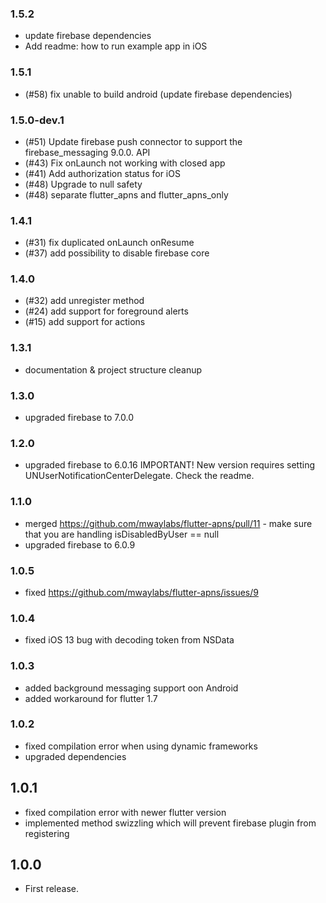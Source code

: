 ### 1.5.2
* update firebase dependencies
* Add readme: how to run example app in iOS
### 1.5.1
* (#58) fix unable to build android (update firebase dependencies)
### 1.5.0-dev.1
* (#51) Update firebase push connector to support the firebase_messaging 9.0.0. API
* (#43) Fix onLaunch not working with closed app
* (#41) Add authorization status for iOS
* (#48) Upgrade to null safety
* (#48) separate flutter_apns and flutter_apns_only

### 1.4.1
* (#31) fix duplicated onLaunch onResume
* (#37) add possibility to disable firebase core

### 1.4.0
* (#32) add unregister method
* (#24) add support for foreground alerts
* (#15) add support for actions

### 1.3.1
* documentation & project structure cleanup

### 1.3.0
* upgraded firebase to 7.0.0

### 1.2.0
* upgraded firebase to 6.0.16
  IMPORTANT! New version requires setting UNUserNotificationCenterDelegate. Check the readme.

### 1.1.0
* merged https://github.com/mwaylabs/flutter-apns/pull/11 - make sure that you are handling isDisabledByUser == null
* upgraded firebase to 6.0.9

### 1.0.5
* fixed https://github.com/mwaylabs/flutter-apns/issues/9

### 1.0.4
* fixed iOS 13 bug with decoding token from NSData

### 1.0.3
* added background messaging support oon Android
* added workaround for flutter 1.7

### 1.0.2
* fixed compilation error when using dynamic frameworks
* upgraded dependencies

## 1.0.1
* fixed compilation error with newer flutter version
* implemented method swizzling which will prevent firebase plugin from registering

## 1.0.0
* First release.
